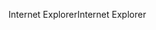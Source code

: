 <span data-ttu-id="e3a4a-101">Internet Explorer</span><span class="sxs-lookup"><span data-stu-id="e3a4a-101">Internet Explorer</span></span>